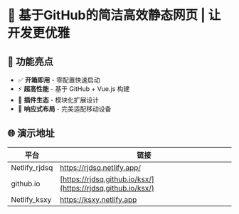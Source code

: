 # 🌟 基于GitHub的简洁高效静态网页 | 让开发更优雅  

## 🚀 功能亮点  
- ✅ **开箱即用** - 零配置快速启动  
- ⚡ **超高性能** - 基于 GitHub + Vue.js 构建  
- 🔌 **插件生态** - 模块化扩展设计  
- 📱 **响应式布局** - 完美适配移动设备  



## 🌐 演示地址  
| 平台       | 链接                          |  
|------------|-----------------------------|  
| Netlify_rjdsq    | https://rjdsq.netlify.app/|(https://ksxy.netlify.app)|  
| github.io    | [https://rjdsq.github.io/ksx/](https://rjdsq.github.io/ksx/)   |
| Netlify_ksxy | https://ksxy.netlify.app |  

